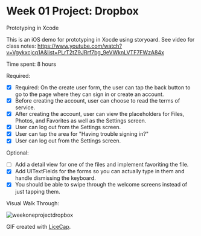 # Week 01 Project: Dropbox
Prototyping in Xcode

This is an iOS demo for prototyping in Xocde using storyoard. See video for class notes: https://www.youtube.com/watch?v=Vgykxcjcq1A&list=PLrT2tZ9JRrf7bg_9eVWknLVTF7FWzA84x

Time spent: 8 hours

Required:

* [x] Required: On the create user form, the user can tap the back button to go to the page where they can sign in or create an account. 
* [x] Before creating the account, user can choose to read the terms of service.
* [x] After creating the account, user can view the placeholders for Files, Photos, and Favorites as well as the Settings screen.
* [x] User can log out from the Settings screen.
* [x] User can tap the area for "Having trouble signing in?"
* [x] User can log out from the Settings screen.

Optional: 
* [ ] Add a detail view for one of the files and implement favoriting the file.
* [x] Add UITextFields for the forms so you can actually type in them and handle dismissing the keyboard.
* [x] You should be able to swipe through the welcome screens instead of just tapping them.

Visual Walk Through:

![weekoneprojectdropbox](https://cloud.githubusercontent.com/assets/9056938/9981700/3615a612-5f79-11e5-940a-0d45a6c34769.gif)

GIF created with [LiceCap](http://www.cockos.com/licecap/).
